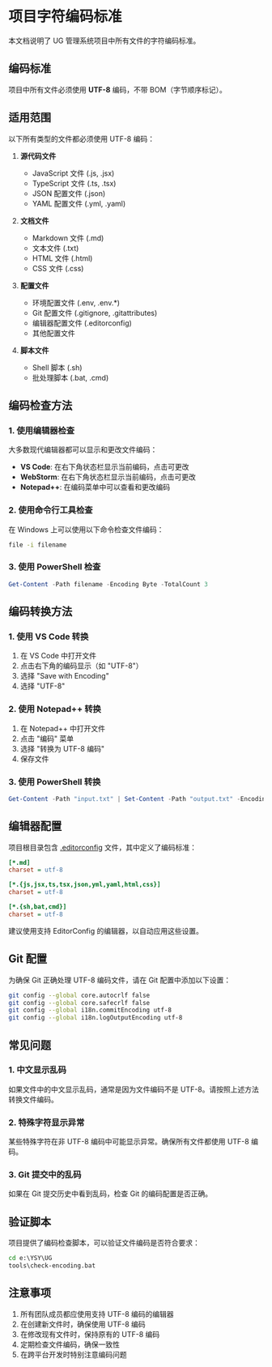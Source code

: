 # 项目字符编码标准

本文档说明了 UG 管理系统项目中所有文件的字符编码标准。

## 编码标准

项目中所有文件必须使用 **UTF-8** 编码，不带 BOM（字节顺序标记）。

## 适用范围

以下所有类型的文件都必须使用 UTF-8 编码：

1. **源代码文件**
   - JavaScript 文件 (.js, .jsx)
   - TypeScript 文件 (.ts, .tsx)
   - JSON 配置文件 (.json)
   - YAML 配置文件 (.yml, .yaml)

2. **文档文件**
   - Markdown 文件 (.md)
   - 文本文件 (.txt)
   - HTML 文件 (.html)
   - CSS 文件 (.css)

3. **配置文件**
   - 环境配置文件 (.env, .env.\*)
   - Git 配置文件 (.gitignore, .gitattributes)
   - 编辑器配置文件 (.editorconfig)
   - 其他配置文件

4. **脚本文件**
   - Shell 脚本 (.sh)
   - 批处理脚本 (.bat, .cmd)

## 编码检查方法

### 1. 使用编辑器检查

大多数现代编辑器都可以显示和更改文件编码：

- **VS Code**: 在右下角状态栏显示当前编码，点击可更改
- **WebStorm**: 在右下角状态栏显示当前编码，点击可更改
- **Notepad++**: 在编码菜单中可以查看和更改编码

### 2. 使用命令行工具检查

在 Windows 上可以使用以下命令检查文件编码：

```cmd
file -i filename
```

### 3. 使用 PowerShell 检查

```powershell
Get-Content -Path filename -Encoding Byte -TotalCount 3
```

## 编码转换方法

### 1. 使用 VS Code 转换

1. 在 VS Code 中打开文件
2. 点击右下角的编码显示（如 "UTF-8"）
3. 选择 "Save with Encoding"
4. 选择 "UTF-8"

### 2. 使用 Notepad++ 转换

1. 在 Notepad++ 中打开文件
2. 点击 "编码" 菜单
3. 选择 "转换为 UTF-8 编码"
4. 保存文件

### 3. 使用 PowerShell 转换

```powershell
Get-Content -Path "input.txt" | Set-Content -Path "output.txt" -Encoding UTF8
```

## 编辑器配置

项目根目录包含 [.editorconfig](file:///e:/YSY/UG/.editorconfig) 文件，其中定义了编码标准：

```ini
[*.md]
charset = utf-8

[*.{js,jsx,ts,tsx,json,yml,yaml,html,css}]
charset = utf-8

[*.{sh,bat,cmd}]
charset = utf-8
```

建议使用支持 EditorConfig 的编辑器，以自动应用这些设置。

## Git 配置

为确保 Git 正确处理 UTF-8 编码文件，请在 Git 配置中添加以下设置：

```bash
git config --global core.autocrlf false
git config --global core.safecrlf false
git config --global i18n.commitEncoding utf-8
git config --global i18n.logOutputEncoding utf-8
```

## 常见问题

### 1. 中文显示乱码

如果文件中的中文显示乱码，通常是因为文件编码不是 UTF-8。请按照上述方法转换文件编码。

### 2. 特殊字符显示异常

某些特殊字符在非 UTF-8 编码中可能显示异常。确保所有文件都使用 UTF-8 编码。

### 3. Git 提交中的乱码

如果在 Git 提交历史中看到乱码，检查 Git 的编码配置是否正确。

## 验证脚本

项目提供了编码检查脚本，可以验证文件编码是否符合要求：

```cmd
cd e:\YSY\UG
tools\check-encoding.bat
```

## 注意事项

1. 所有团队成员都应使用支持 UTF-8 编码的编辑器
2. 在创建新文件时，确保使用 UTF-8 编码
3. 在修改现有文件时，保持原有的 UTF-8 编码
4. 定期检查文件编码，确保一致性
5. 在跨平台开发时特别注意编码问题